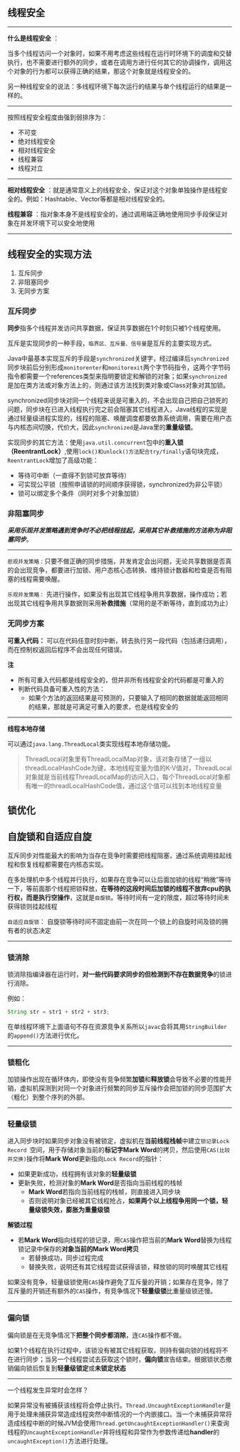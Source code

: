 ## 线程安全

----

**什么是线程安全** ：

当多个线程访问一个对象时，如果不用考虑这些线程在运行时环境下的调度和交替执行，也不需要进行额外的同步，或者在调用方进行任何其它的协调操作，调用这个对象的行为都可以获得正确的结果，那这个对象就是线程安全的。

另一种线程安全的说法：多线程环境下每次运行的结果与单个线程运行的结果是一样的。

----

按照线程安全程度由强到弱排序为：

+ 不可变
+ 绝对线程安全
+ 相对线程安全
+ 线程兼容
+ 线程对立

<hr> 

**相对线程安全** ：就是通常意义上的线程安全，保证对这个对象单独操作是线程安全的。例如：Hashtable、Vector等都是相对线程安全的。

**线程兼容** ：指对象本身不是线程安全的，通过调用端正确地使用同步手段保证对象在并发环境下可以安全地使用

----

## 线程安全的实现方法

1. 互斥同步
2. 非阻塞同步
3. 无同步方案

### 互斥同步

**同步**指多个线程并发访问共享数据，保证共享数据在1个时刻只被1个线程使用。

互斥是实现同步的一种手段，``临界区、互斥量、信号量``是互斥的主要实现方式。



Java中最基本实现互斥的手段是`synchronized`关键字，经过编译后`synchronized`同步块前后分别形成`monitorenter`和`monitorexit`两个字节码指令，这两个字节码指令都需要一个references类型来指明要锁定和解锁的对象；如果`synchronized`是加在类方法或对象方法上的，则通过该方法找到类对象或Class对象对其加锁。



synchronized同步块对同一个线程来说是可重入的，不会出现自己把自己锁死的问题，同步块在已进入线程执行完之前会阻塞其它线程进入，Java线程的实现是通过轻量级进程实现的，线程的阻塞、唤醒调度都要依靠系统调用，需要在用户态与内核态间切换，代价大，因此`synchronized`是Java里的**重量级锁**。



实现同步的其它方法：使用`java.util.concurrent`包中的**重入锁（ReentrantLock）**,使用``lock()和unlock()方法配合try/finally``语句块完成，`ReentrantLock`增加了高级功能：

- 等待可中断（一直得不到锁可放弃等待）
- 可实现公平锁（按照申请锁的时间顺序获得锁，synchronized为非公平锁）
- 锁可以绑定多个条件（同时对多个对象加锁）



### 非阻塞同步

***采用乐观并发策略遇到竞争时不必把线程挂起，采用其它补救措施的方法称为非阻塞同步***。<br/>

------

`悲观并发策略：`只要不做正确的同步措施，并发肯定会出问题，无论共享数据是否真的会出现竞争，都要进行加锁、用户态核心态转换、维持锁计数器和检查是否有阻塞的线程需要唤醒。

`乐观并发策略：` 先进行操作，如果没有出现其它线程争用共享数据，操作成功；若出现其它线程争用共享数据则采用**补救措施**（常用的是不断等待，直到成功为止）



### 无同步方案

**可重入代码：** 可以在代码任意时刻中断，转去执行另一段代码（包括递归调用），而在控制权返回后程序不会出现任何错误。



**注**

- 所有可重入代码都是线程安全的，但并非所有线程安全的代码都是可重入的
- 判断代码具备可重入性的方法：
  - 如果个方法的返回结果是可预测的，只要输入了相同的数据就能返回相同的结果，那就是可满足可重入的要求，也是线程安全的

---

**线程本地存储**

可以通过`java.lang.ThreadLocal`类实现线程本地存储功能。

> ThreadLocal对象里有ThreadLocalMap对象，该对象存储了一组以threadLocalHashCode为键，本地线程变量为值的K-V值对，ThreadLocal对象就是当前线程ThreadLocalMap的访问入口，每个ThreadLocal对象都有唯一的threadLocalHashCode值，通过这个值可以找到本地线程变量



## 锁优化

## 自旋锁和自适应自旋

互斥同步对性能最大的影响为当存在竞争时需要把线程阻塞，通过系统调用挂起线程和恢复线程都需要在内核态实现。

在多处理机中多个线程并行执行，如果存在竞争可以让后面加锁的线程“稍微”等待一下，等前面那个线程把锁释放，**在等待的这段时间后加锁的线程不放弃cpu的执行权，而是执行空操作**，这就是`自旋锁`。等待时间有一定的限度，超过等待时间未获得锁则挂起线程



``自适应自旋锁``： 自旋锁等待时间不固定由前一次在同一个锁上的自旋时间及锁的拥有者的状态决定

----

### 锁消除

锁消除指编译器在运行时，**对一些代码要求同步的但检测到不存在数据竞争**的锁进行消除。

例如：

```java
String str = str1 + str2 + str3;
```

在单线程环境下上面语句不存在资源竞争关系所以`javac`会将其用`StringBuilder`的`append()`方法进行优化。

------

### 锁粗化

加锁操作出现在循环体内，即使没有竞争频繁**加锁**和**释放锁**会导致不必要的性能开销，虚拟机探测到对同一个对象进行频繁的同步互斥操作会把加锁的同步范围扩大（粗化）到整个序列的外部。

-----

### 轻量级锁

进入同步块时如果同步对象没有被锁定，虚拟机在**当前线程栈帧**中建立`锁记录Lock Record `空间，用于存储对象当前的**标记字Mark Word**的拷贝，然后使用`CAS(比较并交换)`操作将**Mark Word**更新指向`Lock Record`的指针：

- 如果更新成功，线程拥有该对象的**轻量级锁**
- 更新失败，检测对象的**Mark Word**是否指向当前线程的栈帧
  - **Mark Word**若指向当前线程的栈帧，则直接进入同步块
  - 否则说明对象已经被其它线程抢占，**如果两个以上线程争用同一个锁，轻量级锁失效，膨胀为重量级锁** 



**解锁过程**

+ 若**Mark Word**指向线程的锁记录，用`CAS`操作把当前的**Mark Word**替换为线程锁记录中保存的**对象当前的Mark Word拷贝**
  + 若替换成功，同步过程完成
  + 替换失败，说明还有其它线程尝试获得该锁，释放锁的同时唤醒其它线程



如果没有竞争，轻量级锁使用`CAS`操作避免了互斥量的开销；如果存在竞争，除了互斥量的开销还有额外的`CAS`操作，有竞争情况下**轻量级锁**比重量级锁还慢。

------

### 偏向锁

偏向锁是在无竞争情况下**把整个同步都消除**，连`CAS`操作都不做。



如果1个线程在执行过程中，该锁没有被其它线程获取，则持有偏向锁的线程将不在进行同步；当另一个线程尝试去获取这个锁时，**偏向锁**宣告结束。根据锁状态撤销偏向锁后恢复到**轻量级锁定**或**未锁定状态**



----

一个线程发生异常时会怎样？

​	如果异常没有被捕获该线程将会停止执行。`Thread.UncaughtExceptionHandler`是用于处理未捕获异常造成线程突然中断情况的一个内嵌接口。当一个未捕获异常将造成线程中断的时候JVM会使用`Thread.getUncaughtExceptionHandler()`来查询线程的`UncaughtExceptionHandler`并将线程和异常作为参数传递给**handler**的`uncaughtException()`方法进行处理。



